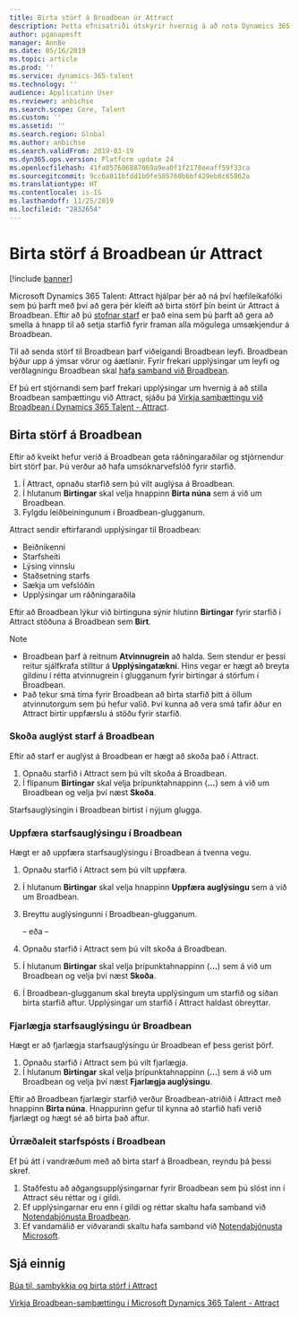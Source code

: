 ```yaml
---
title: Birta störf á Broadbean úr Attract
description: Þetta efnisatriði útskýrir hvernig á að nota Dynamics 365 Talent - Attract til að birta störf á Broadbean
author: pganapmsft
manager: AnnBe
ms.date: 05/16/2019
ms.topic: article
ms.prod: ''
ms.service: dynamics-365-talent
ms.technology: ''
audience: Application User
ms.reviewer: anbichse
ms.search.scope: Core, Talent
ms.custom: ''
ms.assetid: ''
ms.search.region: Global
ms.author: anbichse
ms.search.validFrom: 2019-03-19
ms.dyn365.ops.version: Platform update 24
ms.openlocfilehash: 41fa057606887069a9ea0f1f2178eeaff59f33ca
ms.sourcegitcommit: 9cc6a011bfdd1b0fe505760b6bf429eb6c65862a
ms.translationtype: HT
ms.contentlocale: is-IS
ms.lasthandoff: 11/25/2019
ms.locfileid: "2832654"
---
```

# <a name="post-jobs-to-broadbean-from-attract"></a>Birta störf á Broadbean úr Attract

[!include [banner](includes/banner.md)]

Microsoft Dynamics 365 Talent: Attract hjálpar þér að ná því hæfileikafólki sem þú þarft með því að gera þér kleift að birta störf þín beint úr Attract á Broadbean. Eftir að þú [stofnar starf](./creating-jobs-attract.md) er það eina sem þú þarft að gera að smella á hnapp til að setja starfið fyrir framan alla mögulega umsækjendur á Broadbean.

Til að senda störf til Broadbean þarf viðeigandi Broadbean leyfi. Broadbean býður upp á ýmsar vörur og áætlanir. Fyrir frekari upplýsingar um leyfi og verðlagningu Broadbean skal [hafa samband við Broadbean](https://www.broadbean.com/contact-us/).

Ef þú ert stjórnandi sem þarf frekari upplýsingar um hvernig á að stilla Broadbean samþættingu við Attract, sjáðu þá [Virkja samþættingu við Broadbean í Dynamics 365 Talent - Attract](./attract-admin-job-board-settings.md).

## <a name="post-jobs-to-broadbean"></a>Birta störf á Broadbean

Eftir að kveikt hefur verið á Broadbean geta ráðningaraðilar og stjórnendur birt störf þar. Þú verður að hafa umsóknarvefslóð fyrir starfið.

1. Í Attract, opnaðu starfið sem þú vilt auglýsa á Broadbean.
2. Í hlutanum **Birtingar** skal velja hnappinn **Birta núna** sem á við um Broadbean.
3. Fylgdu leiðbeiningunum í Broadbean-glugganum.

Attract sendir eftirfarandi upplýsingar til Broadbean:

- Beiðnikenni
- Starfsheiti
- Lýsing vinnslu
- Staðsetning starfs
- Sækja um vefslóðin
- Upplýsingar um ráðningaraðila

Eftir að Broadbean lýkur við birtinguna sýnir hlutinn **Birtingar** fyrir starfið í Attract stöðuna á Broadbean sem **Birt**.

> [!NOTE]
> - Broadbean þarf á reitnum **Atvinnugrein** að halda. Sem stendur er þessi reitur sjálfkrafa stilltur á **Upplýsingatækni**. Hins vegar er hægt að breyta gildinu í rétta atvinnugrein í glugganum fyrir birtingar á störfum í Broadbean.
> - Það tekur smá tíma fyrir Broadbean að birta starfið þitt á öllum atvinnutorgum sem þú hefur valið. Því kunna að vera smá tafir áður en Attract birtir uppfærslu á stöðu fyrir starfið.

### <a name="view-a-broadbean-job-posting"></a>Skoða auglýst starf á Broadbean

Eftir að starf er auglýst á Broadbean er hægt að skoða það í Attract.

1. Opnaðu starfið í Attract sem þú vilt skoða á Broadbean.
2. Í flipanum **Birtingar** skal velja þrípunktahnappinn (**...**) sem á við um Broadbean og velja því næst **Skoða**.

Starfsauglýsingin í Broadbean birtist í nýjum glugga.

### <a name="update-a-broadbean-job-posting"></a>Uppfæra starfsauglýsingu í Broadbean

Hægt er að uppfæra starfsauglýsingu í Broadbean á tvenna vegu.

1. Opnaðu starfið í Attract sem þú vilt uppfæra.
2. Í hlutanum **Birtingar** skal velja hnappinn **Uppfæra auglýsingu** sem á við um Broadbean.
3. Breyttu auglýsingunni í Broadbean-glugganum.

    – eða –

1. Opnaðu starfið í Attract sem þú vilt skoða á Broadbean.
2. Í hlutanum **Birtingar** skal velja þrípunktahnappinn (**...**) sem á við um Broadbean og velja því næst **Skoða**.
3. Í Broadbean-glugganum skal breyta upplýsingum um starfið og síðan birta starfið aftur. Upplýsingar um starfið í Attract haldast óbreyttar.

### <a name="remove-a-broadbean-job-posting"></a>Fjarlægja starfsauglýsingu úr Broadbean

Hægt er að fjarlægja starfsauglýsingu úr Broadbean ef þess gerist þörf.

1. Opnaðu starfið í Attract sem þú vilt fjarlægja.
2. Í hlutanum **Birtingar** skal velja þrípunktahnappinn (**...**) sem á við um Broadbean og velja því næst **Fjarlægja auglýsingu**.

Eftir að Broadbean fjarlægir starfið verður Broadbean-atriðið í Attract með hnappinn **Birta núna**. Hnappurinn gefur til kynna að starfið hafi verið fjarlægt og hægt sé að birta það aftur.

### <a name="troubleshoot-job-posting-to-broadbean"></a>Úrræðaleit starfspósts í Broadbean

Ef þú átt í vandræðum með að birta starf á Broadbean, reyndu þá þessi skref.

1. Staðfestu að aðgangsupplýsingarnar fyrir Broadbean sem þú slóst inn í Attract séu réttar og í gildi.
2. Ef upplýsingarnar eru enn í gildi og réttar skaltu hafa samband við [Notendaþjónusta Broadbean](https://www.broadbean.com/resources/support/).
3. Ef vandamálið er viðvarandi skaltu hafa samband við [Notendaþjónusta Microsoft](./talent-support.md).

## <a name="see-also"></a>Sjá einnig

[Búa til, samþykkja og birta störf í Attract](./creating-jobs-attract.md)

[Virkja Broadbean-samþættingu í Microsoft Dynamics 365 Talent - Attract](./attract-admin-job-board-settings.md)
